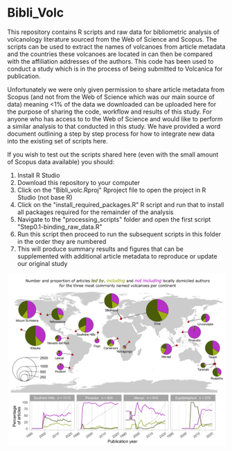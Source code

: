 # Bibli_Volc
This repository contains R scripts and raw data for bibliometric analysis of volcanology literature sourced from the Web of Science and Scopus. The scripts can be used to extract the names of volcanoes from article metadata and the countries these volcanoes are located in can then be compared with the affiliation addresses of the authors. This code has been used to conduct a study which is in the process of being submitted to Volcanica for publication.

Unfortunately we were only given permission to share article metadata from Scopus (and not from the Web of Science which was our main source of data) meaning <1% of the data we downloaded can be uploaded here for the purpose of sharing the code, workflow and results of this study. For anyone who has access to to the Web of Science and would like to perform a similar analysis to that conducted in this study. We have provided a word document outlining a step by step process for how to integrate new data into the existing set of scripts here.

If you wish to test out the scripts shared here (even with the small amount of Scopus data available) you should:

1. Install R Studio
2. Download this repository to your computer
3. Click on the "Bibli_volc.Rproj" Rproject file to open the project in R Studio (not base R)
4. Click on the "install_required_packages.R" R script and run that to install all packages required for the remainder of the analysis
5. Navigate to the "processing_scripts" folder and open the first script "Step0.1-binding_raw_data.R"
6. Run this script then proceed to run the subsequent scripts in this folder in the order they are numbered
7. This will produce summary results and figures that can be supplemented with additional article metadata to reproduce or update our original study


![alt text](https://github.com/vharg/Bibli_Volc/blob/main/pie_map_plot.png?raw=true)
